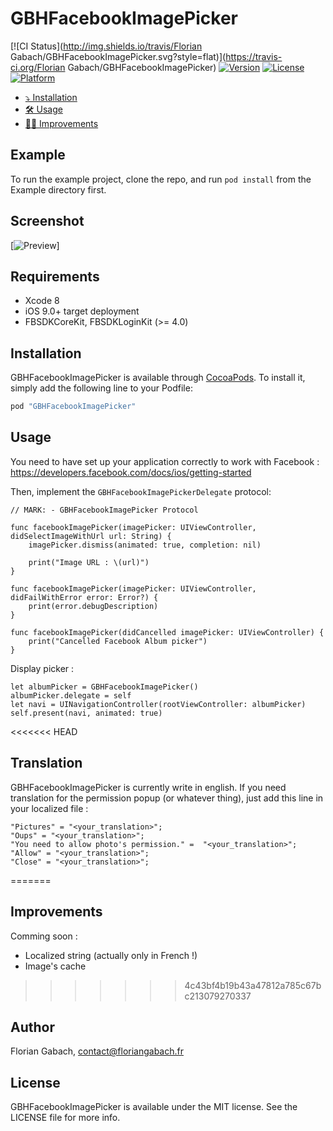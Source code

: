 # GBHFacebookImagePicker

[![CI Status](http://img.shields.io/travis/Florian Gabach/GBHFacebookImagePicker.svg?style=flat)](https://travis-ci.org/Florian Gabach/GBHFacebookImagePicker)
[![Version](https://img.shields.io/cocoapods/v/GBHFacebookImagePicker.svg?style=flat)](http://cocoapods.org/pods/GBHFacebookImagePicker)
[![License](https://img.shields.io/cocoapods/l/GBHFacebookImagePicker.svg?style=flat)](http://cocoapods.org/pods/GBHFacebookImagePicker)
[![Platform](https://img.shields.io/cocoapods/p/GBHFacebookImagePicker.svg?style=flat)](http://cocoapods.org/pods/GBHFacebookImagePicker)

- [⤵️ Installation](#installation)
- [🛠 Usage](#usage)
- [💪🏼 Improvements](#improvements)

## Example

To run the example project, clone the repo, and run `pod install` from the Example directory first.

## Screenshot

[![Preview](https://github.com/terflogag/GBHFacebookImagePicker/raw/master/preview.png)]

## Requirements

* Xcode 8 
* iOS 9.0+ target deployment
* FBSDKCoreKit, FBSDKLoginKit (>= 4.0)

## Installation

GBHFacebookImagePicker is available through [CocoaPods](http://cocoapods.org). To install
it, simply add the following line to your Podfile:

```ruby
pod "GBHFacebookImagePicker"
```

## Usage

You need to have set up your application correctly to work with Facebook : https://developers.facebook.com/docs/ios/getting-started

Then, implement the `GBHFacebookImagePickerDelegate` protocol:

```
// MARK: - GBHFacebookImagePicker Protocol

func facebookImagePicker(imagePicker: UIViewController, didSelectImageWithUrl url: String) {
    imagePicker.dismiss(animated: true, completion: nil)

    print("Image URL : \(url)")
}

func facebookImagePicker(imagePicker: UIViewController, didFailWithError error: Error?) {
    print(error.debugDescription)
}

func facebookImagePicker(didCancelled imagePicker: UIViewController) {
    print("Cancelled Facebook Album picker")
}
```

Display picker : 

```
let albumPicker = GBHFacebookImagePicker()
albumPicker.delegate = self
let navi = UINavigationController(rootViewController: albumPicker)
self.present(navi, animated: true)
```

<<<<<<< HEAD
## Translation 

GBHFacebookImagePicker is currently write in english. If you need translation for the permission popup (or whatever thing), just add this line in your localized file  :

```
"Pictures" = "<your_translation>";
"Oups" = "<your_translation>";
"You need to allow photo's permission." =  "<your_translation>";
"Allow" = "<your_translation>";
"Close" = "<your_translation>";
```
=======
## Improvements 

Comming soon : 
- Localized string (actually only in French !)
- Image's cache 
>>>>>>> 4c43bf4b19b43a47812a785c67bc213079270337

## Author

Florian Gabach, contact@floriangabach.fr

## License

GBHFacebookImagePicker is available under the MIT license. See the LICENSE file for more info.
